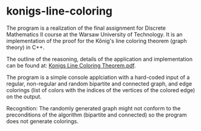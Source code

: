 # konigs-line-coloring

The program is a realization of the final assignment for Discrete Mathematics II course at the Warsaw University of Technology. It is an implementation of the proof for the Kőnig's line coloring theorem (graph theory) in C++.

The outline of the reasoning, details of the application and implementation can be found at: [Konigs Line Coloring Theorem.pdf](https://github.com/nowickam/konigs-line-coloring/files/4117161/Konigs.Line.Coloring.Theorem.pdf).

The program is a simple console applciation with a hard-coded input of a regular, non-regular and random bipartite and connected graph, and edge colorings (list of colors with the indices of the vertices of the colored edge) on the output. 

Recognition:
The randomly generated graph might not conform to the preconditions of the algorithm (bipartite and connected) so the program does not generate colorings. 
